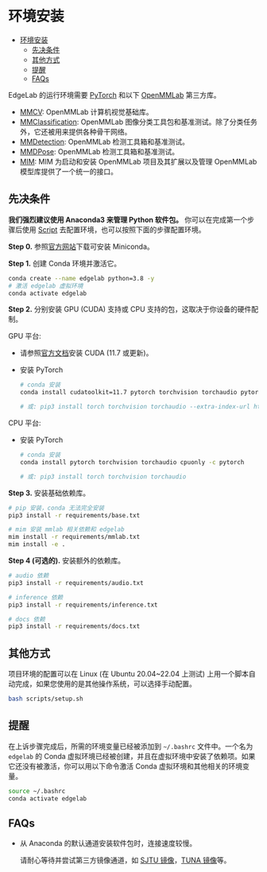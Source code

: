 # 环境安装

- [环境安装](#环境安装)
    - [先决条件](#先决条件)
    - [其他方式](#其他方式)
    - [提醒](#提醒)
    - [FAQs](#faqs)

EdgeLab 的运行环境需要 [PyTorch](https://pytorch.org/get-started/locally/) 和以下 [OpenMMLab](https://openmmlab.com/) 第三方库。

- [MMCV](https://github.com/open-mmlab/mmcv): OpenMMLab 计算机视觉基础库。
- [MMClassification](https://github.com/open-mmlab/mmclassification): OpenMMLab 图像分类工具包和基准测试。除了分类任务外，它还被用来提供各种骨干网络。
- [MMDetection](https://github.com/open-mmlab/mmdetection): OpenMMLab 检测工具箱和基准测试。
- [MMDPose](https://github.com/open-mmlab/mmpose): OpenMMLab 检测工具箱和基准测试。
- [MIM](https://github.com/open-mmlab/mim): MIM 为启动和安装 OpenMMLab 项目及其扩展以及管理 OpenMMLab 模型库提供了一个统一的接口。


## 先决条件

**我们强烈建议使用 Anaconda3 来管理 Python 软件包。** 你可以在完成第一个步骤后使用 [Script](#other-method) 去配置环境，也可以按照下面的步骤配置环境。

**Step 0.** 参照[官方网站](https://docs.conda.io/en/latest/miniconda.html)下载可安装 Miniconda。

**Step 1.** 创建 Conda 环境并激活它。

```bash
conda create --name edgelab python=3.8 -y
# 激活 edgelab 虚拟环境
conda activate edgelab
```

**Step 2.** 分别安装 GPU (CUDA) 支持或 CPU 支持的包，这取决于你设备的硬件配制。

GPU 平台: 

- 请参照[官方文档](https://developer.nvidia.com/cuda-downloads)安装 CUDA (11.7 或更新)。

- 安装 PyTorch
    ```bash
    # conda 安装
    conda install cudatoolkit=11.7 pytorch torchvision torchaudio pytorch-cuda=11.7 -c pytorch -c nvidia

    # 或: pip3 install torch torchvision torchaudio --extra-index-url https://download.pytorch.org/whl/cu117
    ```

CPU 平台: 

- 安装 PyTorch
    ```bash
    # conda 安装
    conda install pytorch torchvision torchaudio cpuonly -c pytorch

    # 或: pip3 install torch torchvision torchaudio
    ```

**Step 3.** 安装基础依赖库。

```bash
# pip 安装，conda 无法完全安装
pip3 install -r requirements/base.txt

# mim 安装 mmlab 相关依赖和 edgelab
mim install -r requirements/mmlab.txt
mim install -e .
```

**Step 4 (可选的).** 安装额外的依赖库。

```bash
# audio 依赖
pip3 install -r requirements/audio.txt

# inference 依赖
pip3 install -r requirements/inference.txt

# docs 依赖
pip3 install -r requirements/docs.txt
```


## 其他方式

项目环境的配置可以在 Linux (在 Ubuntu 20.04~22.04 上测试) 上用一个脚本自动完成，如果您使用的是其他操作系统，可以选择手动配置。

```bash
bash scripts/setup.sh
```


## 提醒

在上诉步骤完成后，所需的环境变量已经被添加到 `~/.bashrc` 文件中。一个名为 `edgelab` 的 Conda 虚拟环境已经被创建，并且在虚拟环境中安装了依赖项。如果它还没有被激活，你可以用以下命令激活 Conda 虚拟环境和其他相关的环境变量。

```bash
source ~/.bashrc
conda activate edgelab
```


## FAQs

- 从 Anaconda 的默认通道安装软件包时，连接速度较慢。

    请耐心等待并尝试第三方镜像通道，如 [SJTU 镜像](https://mirror.sjtu.edu.cn/docs/anaconda)，[TUNA 镜像](https://mirrors.tuna.tsinghua.edu.cn/help/anaconda/)等。

